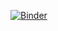 [![Binder](https://mybinder.org/badge_logo.svg)](https://mybinder.org/v2/gh/zacharyneveu/enginetuning/HEAD?labpath=Basics.ipynb)

